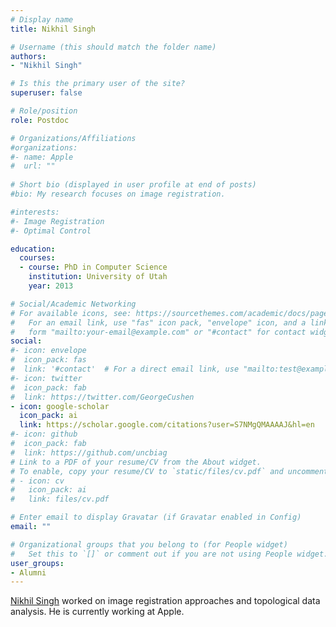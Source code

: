 ```yaml
---
# Display name
title: Nikhil Singh

# Username (this should match the folder name)
authors:
- "Nikhil Singh"

# Is this the primary user of the site?
superuser: false

# Role/position
role: Postdoc

# Organizations/Affiliations
#organizations:
#- name: Apple
#  url: ""
  
# Short bio (displayed in user profile at end of posts)
#bio: My research focuses on image registration.

#interests:
#- Image Registration
#- Optimal Control

education:
  courses:
  - course: PhD in Computer Science
    institution: University of Utah
    year: 2013

# Social/Academic Networking
# For available icons, see: https://sourcethemes.com/academic/docs/page-builder/#icons
#   For an email link, use "fas" icon pack, "envelope" icon, and a link in the
#   form "mailto:your-email@example.com" or "#contact" for contact widget.
social:
#- icon: envelope
#  icon_pack: fas
#  link: '#contact'  # For a direct email link, use "mailto:test@example.org".
#- icon: twitter
#  icon_pack: fab
#  link: https://twitter.com/GeorgeCushen
- icon: google-scholar
  icon_pack: ai
  link: https://scholar.google.com/citations?user=S7NMgQMAAAAJ&hl=en
#- icon: github
#  icon_pack: fab
#  link: https://github.com/uncbiag
# Link to a PDF of your resume/CV from the About widget.
# To enable, copy your resume/CV to `static/files/cv.pdf` and uncomment the lines below.
# - icon: cv
#   icon_pack: ai
#   link: files/cv.pdf

# Enter email to display Gravatar (if Gravatar enabled in Config)
email: ""

# Organizational groups that you belong to (for People widget)
#   Set this to `[]` or comment out if you are not using People widget.
user_groups:
- Alumni
---
```


[Nikhil Singh](http://www.sci.utah.edu/~nsingh/) worked on image registration approaches and topological data analysis. He is currently working at Apple.
